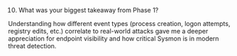 10. What was your biggest takeaway from Phase 1?

Understanding how different event types (process creation, logon attempts, registry edits, etc.) correlate to real-world attacks gave me a deeper appreciation for endpoint visibility and how critical Sysmon is in modern threat detection.